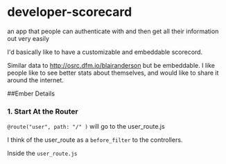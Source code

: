 developer-scorecard
===================

an app that people can authenticate with and then get all their information out very easily

I'd basically like to have a customizable and embeddable scorecord.

Similar data to http://osrc.dfm.io/blairanderson but be embeddable. I like people like to see better stats about themselves, and would like to share it around the internet. 


##Ember Details

### 1. Start At the Router

  `@route("user", path: "/" )` will go to the user_route.js 

I think of the user_route as a `before_filter` to the controllers.

Inside the `user_route.js`
